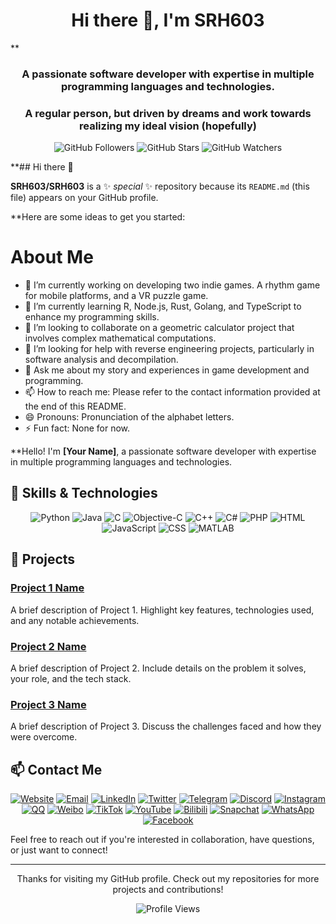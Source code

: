 <h1 align="center">Hi there 👋, I'm SRH603</h1>
**<h3 align="center">A passionate software developer with expertise in multiple programming languages and technologies.</h3>
<h3 align="center">A regular person, but driven by dreams and work towards realizing my ideal vision (hopefully)</h3>

<p align="center">
  <img src="https://img.shields.io/github/followers/yourusername?label=Follow%20Me&style=social" alt="GitHub Followers">
  <img src="https://img.shields.io/github/stars/yourusername?label=Star%20Me&style=social" alt="GitHub Stars">
  <img src="https://img.shields.io/github/watchers/yourusername/yourrepo?label=Watch%20Me&style=social" alt="GitHub Watchers">
</p>

**## Hi there 👋

**SRH603/SRH603** is a ✨ _special_ ✨ repository because its `README.md` (this file) appears on your GitHub profile.

**Here are some ideas to get you started:

# About Me

- 🔭 I’m currently working on developing two indie games. A rhythm game for mobile platforms, and a VR puzzle game.
- 🌱 I’m currently learning R, Node.js, Rust, Golang, and TypeScript to enhance my programming skills.
- 👯 I’m looking to collaborate on a geometric calculator project that involves complex mathematical computations.
- 🤔 I’m looking for help with reverse engineering projects, particularly in software analysis and decompilation.
- 💬 Ask me about my story and experiences in game development and programming.
- 📫 How to reach me: Please refer to the contact information provided at the end of this README.
- 😄 Pronouns: Pronunciation of the alphabet letters.
- ⚡ Fun fact: None for now.

**Hello! I'm **[Your Name]**, a passionate software developer with expertise in multiple programming languages and technologies.

## 🔧 Skills & Technologies

<p align="center">
  <img src="https://img.icons8.com/color/48/000000/python.png" alt="Python"> 
  <img src="https://img.icons8.com/color/48/000000/java-coffee-cup-logo.png" alt="Java"> 
  <img src="https://img.icons8.com/color/48/000000/c-programming.png" alt="C"> 
  <img src="https://upload.wikimedia.org/wikipedia/commons/3/34/Objective-C_Logo.png" alt="Objective-C"> 
  <img src="https://img.icons8.com/color/48/000000/c-plus-plus-logo.png" alt="C++"> 
  <img src="https://img.icons8.com/color/48/000000/c-sharp-logo.png" alt="C#"> 
  <img src="https://img.icons8.com/color/48/000000/php.png" alt="PHP"> 
  <img src="https://img.icons8.com/color/48/000000/html-5.png" alt="HTML"> 
  <img src="https://img.icons8.com/color/48/000000/javascript.png" alt="JavaScript"> 
  <img src="https://img.icons8.com/color/48/000000/css3.png" alt="CSS"> 
  <img src="https://upload.wikimedia.org/wikipedia/commons/2/21/Matlab_Logo.png" alt="MATLAB">
</p>

## 🌟 Projects

### [Project 1 Name](https://github.com/yourusername/project1)
A brief description of Project 1. Highlight key features, technologies used, and any notable achievements.

### [Project 2 Name](https://github.com/yourusername/project2)
A brief description of Project 2. Include details on the problem it solves, your role, and the tech stack.

### [Project 3 Name](https://github.com/yourusername/project3)
A brief description of Project 3. Discuss the challenges faced and how they were overcome.

## 📫 Contact Me

<p align="center">
  <a href="https://yourwebsite.com"><img src="https://img.icons8.com/fluency/48/000000/domain.png" alt="Website"></a>
  <a href="mailto:your.email@example.com"><img src="https://img.icons8.com/color/48/000000/email.png" alt="Email"></a>
  <a href="https://linkedin.com/in/yourprofile"><img src="https://img.icons8.com/color/48/000000/linkedin.png" alt="LinkedIn"></a>
  <a href="https://twitter.com/YourTwitterHandle"><img src="https://img.icons8.com/color/48/000000/twitter--v1.png" alt="Twitter"></a>
  <a href="https://t.me/YourTelegramUsername"><img src="https://img.icons8.com/color/48/000000/telegram-app.png" alt="Telegram"></a>
  <a href="https://discord.com/users/YourDiscordUsername#1234"><img src="https://img.icons8.com/color/48/000000/discord-logo.png" alt="Discord"></a>
  <a href="https://instagram.com/YourInstagramHandle"><img src="https://img.icons8.com/color/48/000000/instagram-new.png" alt="Instagram"></a>
  <a href="https://im.qq.com/"><img src="https://img.icons8.com/color/48/000000/qq.png" alt="QQ"></a>
  <a href="https://weibo.com/YourWeiboHandle"><img src="https://img.icons8.com/color/48/000000/weibo.png" alt="Weibo"></a>
  <a href="https://tiktok.com/@YourTikTokHandle"><img src="https://img.icons8.com/color/48/000000/tiktok.png" alt="TikTok"></a>
  <a href="https://youtube.com/channel/YourChannelID"><img src="https://img.icons8.com/color/48/000000/youtube-play.png" alt="YouTube"></a>
  <a href="https://space.bilibili.com/YourBilibiliID"><img src="https://img.icons8.com/color/48/000000/bilibili.png" alt="Bilibili"></a>
  <a href="https://snapchat.com/add/YourSnapchatUsername"><img src="https://img.icons8.com/color/48/000000/snapchat.png" alt="Snapchat"></a>
  <a href="https://wa.me/YourWhatsAppNumber"><img src="https://img.icons8.com/color/48/000000/whatsapp.png" alt="WhatsApp"></a>
  <a href="https://facebook.com/YourFacebookProfile"><img src="https://img.icons8.com/color/48/000000/facebook.png" alt="Facebook"></a>
</p>

Feel free to reach out if you're interested in collaboration, have questions, or just want to connect!

---

<p align="center">
  Thanks for visiting my GitHub profile. Check out my repositories for more projects and contributions!
</p>

<p align="center">
  <img src="https://komarev.com/ghpvc/?username=yourusername&color=blue" alt="Profile Views">
</p>
